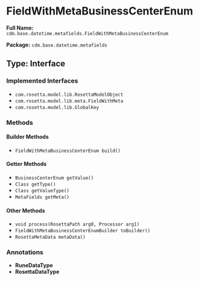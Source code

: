 # FieldWithMetaBusinessCenterEnum

**Full Name:** `cdm.base.datetime.metafields.FieldWithMetaBusinessCenterEnum`

**Package:** `cdm.base.datetime.metafields`

## Type: Interface

### Implemented Interfaces

- `com.rosetta.model.lib.RosettaModelObject`
- `com.rosetta.model.lib.meta.FieldWithMeta`
- `com.rosetta.model.lib.GlobalKey`

### Methods

#### Builder Methods

- `FieldWithMetaBusinessCenterEnum build()`

#### Getter Methods

- `BusinessCenterEnum getValue()`
- `Class getType()`
- `Class getValueType()`
- `MetaFields getMeta()`

#### Other Methods

- `void process(RosettaPath arg0, Processor arg1)`
- `FieldWithMetaBusinessCenterEnumBuilder toBuilder()`
- `RosettaMetaData metaData()`

### Annotations

- **RuneDataType**
- **RosettaDataType**

